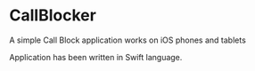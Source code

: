 # CallBlocker
A simple Call Block application works on iOS phones and tablets

Application has been written in Swift language.
